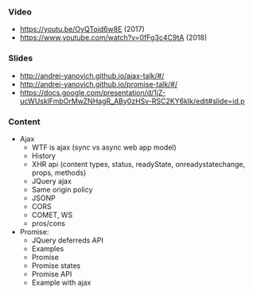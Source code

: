 ### Video
- https://youtu.be/OyQToid6w8E (2017)
- https://www.youtube.com/watch?v=0fFg3c4C9tA (2018)

### Slides
- http://andrei-yanovich.github.io/ajax-talk/#/
- http://andrei-yanovich.github.io/promise-talk/#/
- https://docs.google.com/presentation/d/1jZ-ucWUsklFmbOrMwZNHagR_ABy0zHSv-RSC2KY6kIk/edit#slide=id.p

### Content
* Ajax
     * WTF is ajax (sync vs async web app model)
     * History
     * XHR api (content types, status, readyState, onreadystatechange, props, methods)
     * JQuery ajax
     * Same origin policy
     * JSONP
     * CORS
     * COMET, WS
     * pros/cons
* Promise:
     * JQuery deferreds API
     * Examples
     * Promise
     * Promise states
     * Promise API
     * Example with ajax
